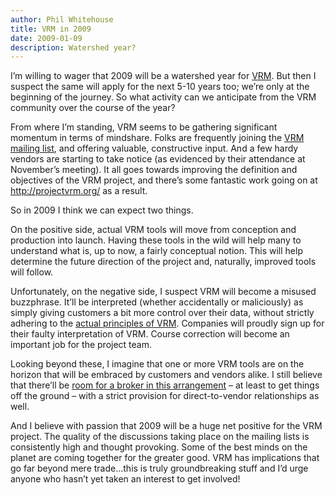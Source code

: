 ```yaml
---
author: Phil Whitehouse
title: VRM in 2009
date: 2009-01-09
description: Watershed year?
---
```

I’m willing to wager that 2009 will be a watershed year for [VRM](http://projectvrm.org/). But then I suspect the same will apply for the next 5-10 years too; we’re only at the beginning of the journey. So what activity can we anticipate from the VRM community over the course of the year?

From where I’m standing, VRM seems to be gathering significant momentum in terms of mindshare. Folks are frequently joining the [VRM mailing list](http://cyber.law.harvard.edu/projectvrm/Mailing_list), and offering valuable, constructive input. And a few hardy vendors are starting to take notice (as evidenced by their attendance at November’s meeting). It all goes towards improving the definition and objectives of the VRM project, and there’s some fantastic work going on at http://projectvrm.org/ as a result.

So in 2009 I think we can expect two things.

On the positive side, actual VRM tools will move from conception and production into launch. Having these tools in the wild will help many to understand what is, up to now, a fairly conceptual notion. This will help determine the future direction of the project and, naturally, improved tools will follow.

Unfortunately, on the negative side, I suspect VRM will become a misused buzzphrase. It’ll be interpreted (whether accidentally or maliciously) as simply giving customers a bit more control over their data, without strictly adhering to the [actual principles of VRM](http://cyber.law.harvard.edu/projectvrm/Main_Page#VRM_Principles). Companies will proudly sign up for their faulty interpretation of VRM. Course correction will become an important job for the project team.

Looking beyond these, I imagine that one or more VRM tools are on the horizon that will be embraced by customers and vendors alike. I still believe that there’ll be [room for a broker in this arrangement](/posts/vrm1/) – at least to get things off the ground – with a strict provision for direct-to-vendor relationships as well.

And I believe with passion that 2009 will be a huge net positive for the VRM project. The quality of the discussions taking place on the mailing lists is consistently high and thought provoking. Some of the best minds on the planet are coming together for the greater good. VRM has implications that go far beyond mere trade…this is truly groundbreaking stuff and I’d urge anyone who hasn’t yet taken an interest to get involved!
